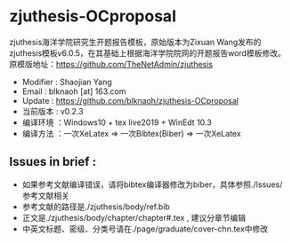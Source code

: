 # zjuthesis-OCproposal
zjuthesis海洋学院研究生开题报告模板，原始版本为Zixuan Wang发布的zjuthesis模板v6.0.5，在其基础上根据海洋学院院网的开题报告word模板修改。原模版地址：https://github.com/TheNetAdmin/zjuthesis

- Modifier : Shaojian Yang 
- Email    : blknaoh [at] 163.com
- Update   : https://github.com/blknaoh/zjuthesis-OCproposal
- 当前版本 : v0.2.3
- 编译环境 ：Windows10 + tex live2019 + WinEdt 10.3
- 编译方法 ：一次XeLatex => 一次Bibtex(Biber) => 一次XeLatex
## Issues in brief :
- 如果参考文献编译错误，请将bibtex编译器修改为biber，具体参照./Issues/参考文献相关
- 参考文献的路径是./zjuthesis/body/ref.bib
- 正文是./zjuthesis/body/chapter/chapter#.tex , 建议分章节编辑
- 中英文标题、密级、分类号请在./page/graduate/cover-chn.tex中修改
